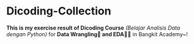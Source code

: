 # Dicoding-Collection
**This is my exercise result of Dicoding Course** *(Belajar Analisis Data dengan Python)* for **Data Wrangling💪 and EDA🕵️‍♂️** in Bangkit Academy~!
